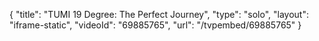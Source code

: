 {
    "title": "TUMI 19 Degree: The Perfect Journey",
    "type": "solo",
    "layout": "iframe-static",
    "videoId": "69885765",
    "url": "\/tvpembed\/69885765"
}